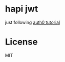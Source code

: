 # hapi jwt

just following [auth0 tutorial](https://auth0.com/blog/hapijs-authentication-secure-your-api-with-json-web-tokens/)

# License

MIT

